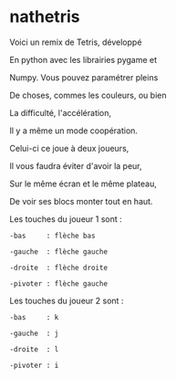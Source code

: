 # nathetris


Voici un remix de Tetris, développé

En python avec les librairies pygame et

Numpy. Vous pouvez paramétrer pleins

De choses, commes les couleurs, ou bien

La difficulté, l'accélération,

Il y a même un mode coopération.

Celui-ci ce joue à deux joueurs,

Il vous faudra éviter d'avoir la peur,

Sur le même écran et le même plateau,

De voir ses blocs monter tout en haut.





Les touches du joueur 1 sont :

    -bas     : flèche bas
    
    -gauche  : flèche gauche
    
    -droite  : flèche droite
    
    -pivoter : flèche gauche

Les touches du joueur 2 sont :

    -bas     : k
    
    -gauche  : j
    
    -droite  : l
    
    -pivoter : i

